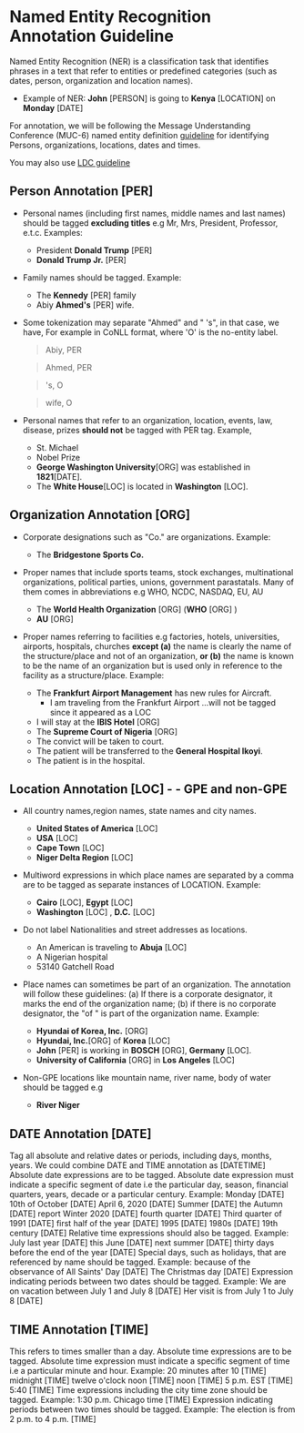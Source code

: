 # Named Entity Recognition Annotation Guideline

Named Entity Recognition (NER) is a classification task that identifies phrases in a text that refer to entities or predefined categories (such as dates, person, organization and location names).

* Example of NER: **John** [PERSON] is going to **Kenya** [LOCATION] on **Monday** [DATE]

For annotation, we will be following the Message Understanding Conference (MUC-6) named entity definition [guideline](https://cs.nyu.edu/faculty/grishman/NEtask20.book_1.html) for identifying Persons, organizations, locations, dates and times. 

You may also use [LDC guideline](https://www.ldc.upenn.edu/sites/www.ldc.upenn.edu/files/english-entities-guidelines-v6.6.pdf)

## Person Annotation [PER]

* Personal names (including first names, middle names and last names) should be tagged **excluding titles** e.g Mr, Mrs, President, Professor, e.t.c. Examples:
	* President **Donald Trump** [PER]
	* **Donald Trump Jr.** [PER]

* Family names should be tagged. Example:
	* The **Kennedy** [PER] family
	* Abiy **Ahmed's** [PER] wife.  

* Some tokenization may separate "Ahmed" and " 's", in that case, we have, For example in CoNLL format, where 'O' is the no-entity label.
	> Abiy, PER

	> Ahmed, PER

	> 's, O

	> wife, O

* Personal names that refer to an organization, location, events, law, disease, prizes **should not** be tagged with PER tag. Example,

	* St. Michael
	* Nobel Prize
	* **George Washington University**[ORG] was established in **1821**[DATE].
	* The **White House**[LOC] is located in **Washington** [LOC].

## Organization Annotation [ORG]
* Corporate designations such as "Co." are organizations. Example:
	* The **Bridgestone Sports Co.** 

* Proper names that include sports teams, stock exchanges, multinational organizations, political parties, unions, government parastatals. Many of them comes in abbreviations e.g WHO, NCDC, NASDAQ, EU, AU
	* The **World Health Organization** [ORG] (**WHO** [ORG] )
	* **AU** [ORG]
* Proper names referring to facilities e.g factories, hotels, universities, airports, hospitals, churches **except (a)** the name is clearly the name of the structure/place and not of an organization, **or (b)** the name is known to be the name of an organization but is used only in reference to the facility as a structure/place. Example:

	* The **Frankfurt Airport Management** has new rules for Aircraft.
		* I am traveling from the Frankfurt Airport ...will not be tagged since it appeared as a LOC
	* I will stay at the **IBIS Hotel** [ORG]
	* The **Supreme Court of Nigeria** [ORG]
	* The convict will be taken to court.
	* The patient will be transferred to the **General Hospital Ikoyi**.
	* The patient is in the hospital.

## Location Annotation [LOC] - - GPE and non-GPE
* All country names,region names, state names and city names.
	* **United States of America** [LOC]
	* **USA** [LOC]
	* **Cape Town** [LOC]
	* **Niger Delta Region** [LOC]
	
* Multiword expressions in which place names are separated by a comma are to be tagged as separate instances of LOCATION. Example:
	* **Cairo** [LOC], **Egypt** [LOC]
	* **Washington** [LOC] , **D.C.** [LOC]
	
* Do not label Nationalities and street addresses as locations.
	* An American is traveling to **Abuja** [LOC]
	* A Nigerian hospital
	* 53140 Gatchell Road

* Place names can sometimes be part of an organization. The annotation will follow these guidelines: (a) If there is a corporate designator, it marks the end of the organization name; (b) if there is no corporate designator, the "of " is part of the organization name. Example:
 
	* **Hyundai of Korea, Inc.** [ORG]
	* **Hyundai, Inc.**[ORG] of **Korea** [LOC]
	* **John** [PER] is working in **BOSCH** [ORG], **Germany** [LOC].
	* **University of California** [ORG] in **Los Angeles** [LOC]
	
* Non-GPE locations like mountain name, river name, body of water should be tagged e.g
	* **River Niger** 

## DATE Annotation [DATE]
Tag all absolute and relative dates or periods, including days, months, years. We could combine DATE and TIME annotation as [DATETIME]
Absolute date expressions are to be tagged. Absolute date expression must indicate a specific segment of date i.e the particular day, season, financial quarters, years, decade or a particular century. Example:
Monday [DATE]
10th of October [DATE]
April 6, 2020 [DATE]
Summer [DATE]
the Autumn [DATE] report
Winter 2020 [DATE]
fourth quarter [DATE]
Third  quarter of 1991 [DATE]
first half of the year [DATE]
1995 [DATE]
1980s [DATE]
19th century [DATE]
Relative time expressions should also be tagged. Example:
July last year [DATE]
this June [DATE]
next summer [DATE]
thirty days before the end of the year [DATE]
Special days, such as holidays, that are referenced by name should be tagged. Example:
because of the observance of All Saints' Day [DATE]
The Christmas day [DATE]
Expression indicating periods between two dates should be tagged. Example:
We are on vacation between July 1 and July 8 [DATE]
Her visit is from July 1 to July 8 [DATE]

## TIME Annotation [TIME]
This refers to times smaller than a day.
Absolute time expressions are to be tagged. Absolute time expression must indicate a specific segment of time i.e a particular minute and hour. Example:
20 minutes after 10 [TIME]
midnight [TIME]
twelve o'clock noon [TIME]
noon [TIME]
5 p.m. EST [TIME]
5:40 [TIME]
Time expressions including the city time zone should be tagged. Example:
1:30 p.m. Chicago time [TIME]
Expression indicating periods between two times should be tagged. Example:
The election is from 2 p.m. to 4 p.m. [TIME]

